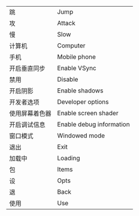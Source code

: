 |||
|---|---|
|跳|Jump|
|攻|Attack|
|慢|Slow|
|计算机|Computer|
|手机|Mobile phone|
|开启垂直同步|Enable VSync|
|禁用|Disable|
|开启阴影|Enable shadows|
|开发者选项|Developer options|
|使用屏幕着色器|Enable screen shader|
|开启调试信息|Enable debug information|
|窗口模式|Windowed mode|
|退出|Exit|
|加载中|Loading|
|包|Items|
|设|Opts|
|退|Back|
|使用|Use|
